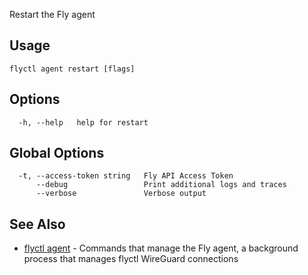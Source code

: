 Restart the Fly agent


## Usage
~~~
flyctl agent restart [flags]
~~~

## Options

~~~
  -h, --help   help for restart
~~~

## Global Options

~~~
  -t, --access-token string   Fly API Access Token
      --debug                 Print additional logs and traces
      --verbose               Verbose output
~~~

## See Also

* [flyctl agent](/docs/flyctl/agent/)	 - Commands that manage the Fly agent, a background process that manages flyctl WireGuard connections

